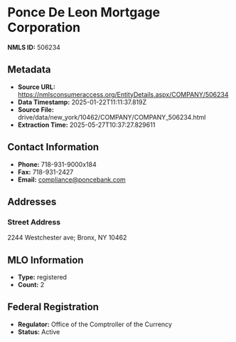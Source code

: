# Ponce De Leon Mortgage Corporation

**NMLS ID:** 506234

## Metadata
- **Source URL:** https://nmlsconsumeraccess.org/EntityDetails.aspx/COMPANY/506234
- **Data Timestamp:** 2025-01-22T11:11:37.819Z
- **Source File:** drive/data/new_york/10462/COMPANY/COMPANY_506234.html
- **Extraction Time:** 2025-05-27T10:37:27.829611

## Contact Information
- **Phone:** 718-931-9000x184
- **Fax:** 718-931-2427
- **Email:** compliance@poncebank.com

## Addresses
### Street Address
2244 Westchester ave; Bronx, NY 10462

## MLO Information
- **Type:** registered
- **Count:** 2

## Federal Registration
- **Regulator:** Office of the Comptroller of the Currency
- **Status:** Active
